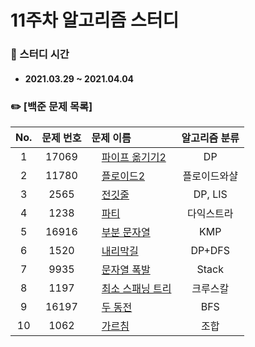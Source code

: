 # 11주차 알고리즘 스터디

### 📖 스터디 시간 
- #### 2021.03.29 ~ 2021.04.04


### ✏️ [백준 문제 목록]
|No.|문제 번호|문제 이름|알고리즘 분류|
|:---:|:---:|:---|:---:| 
|1|17069|<img src="https://d2gd6pc034wcta.cloudfront.net/tier/11.svg" width="12"> [파이프 옮기기2](https://www.acmicpc.net/problem/17069)|DP| 
|2|11780|<img src="https://d2gd6pc034wcta.cloudfront.net/tier/13.svg" width="12"> [플로이드2](https://www.acmicpc.net/problem/11780)|플로이드와샬| 
|3|2565|<img src="https://d2gd6pc034wcta.cloudfront.net/tier/10.svg" width="12"> [전깃줄](https://www.acmicpc.net/problem/2565)|DP, LIS|
|4|1238|<img src="https://d2gd6pc034wcta.cloudfront.net/tier/13.svg" width="12"> [파티](https://www.acmicpc.net/problem/1238)|다익스트라|
|5|16916|<img src="https://d2gd6pc034wcta.cloudfront.net/tier/12.svg" width="12"> [부분 문자열](https://www.acmicpc.net/problem/16916)|KMP|
|6|1520|<img src="https://d2gd6pc034wcta.cloudfront.net/tier/12.svg" width="12"> [내리막길](https://www.acmicpc.net/problem/1520)|DP+DFS| 
|7|9935|<img src="https://d2gd6pc034wcta.cloudfront.net/tier/12.svg" width="12"> [문자열 폭발](https://www.acmicpc.net/problem/9935)|Stack|
|8|1197|<img src="https://d2gd6pc034wcta.cloudfront.net/tier/12.svg" width="12"> [최소 스패닝 트리](https://www.acmicpc.net/problem/1197)|크루스칼| 
|9|16197|<img src="https://d2gd6pc034wcta.cloudfront.net/tier/12.svg" width="12"> [두 동전](https://www.acmicpc.net/problem/16197)|BFS| 
|10|1062|<img src="https://d2gd6pc034wcta.cloudfront.net/tier/12.svg" width="12"> [가르침](https://www.acmicpc.net/problem/1062)|조합|
